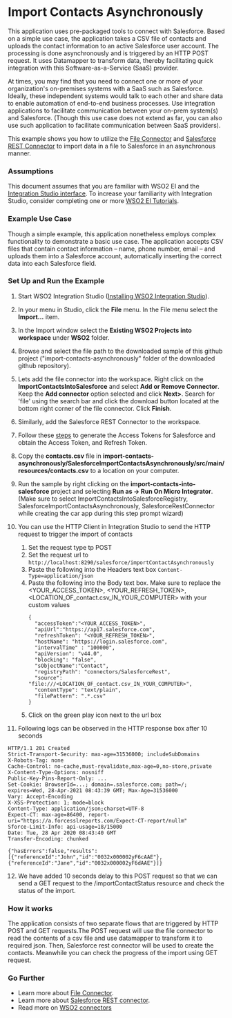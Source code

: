 # Import Contacts Asynchronously

This application uses pre-packaged tools to connect with Salesforce. Based on a simple use case, the application takes 
a CSV file of contacts and uploads the contact information to an active Salesforce user account. The processing is 
done asynchronously and is triggered by an HTTP POST request. It uses Datamapper to transform data, thereby 
facilitating quick integration with this Software-as-a-Service (SaaS) provider.

At times, you may find that you need to connect one or more of your organization's on-premises systems with a SaaS 
such as Salesforce. Ideally, these independent systems would talk to each other and share data to enable automation of 
end-to-end business processes. Use integration applications to facilitate communication between your on-prem system(s) 
and Salesforce. (Though this use case does not extend as far, you can also use such application to facilitate 
communication between SaaS providers).

This example shows you how to utilize the 
[File Connector](https://store.wso2.com/store/assets/esbconnector/details/5d6de1a4-1fa7-434e-863f-95c8533d3df2) and 
[Salesforce REST Connector](https://store.wso2.com/store/assets/esbconnector/details/43e44763-0d73-4ab3-8ae9-d6f73532d164) 
to import data in a file to Salesforce in an asynchronous manner.

### Assumptions ###

This document assumes that you are familiar with WSO2 EI and the 
[Integration Studio interface](https://ei.docs.wso2.com/en/latest/micro-integrator/overview/quick-start-guide/). To 
increase your familiarity with Integration Studio, consider completing one or more 
[WSO2 EI Tutorials](https://ei.docs.wso2.com/en/latest/micro-integrator/use-cases/integration-use-cases/).

### Example Use Case
Though a simple example, this application nonetheless employs complex functionality to demonstrate a basic use case. 
The application accepts CSV files that contain contact information – name, phone number, email – and uploads them into 
a Salesforce account, automatically inserting the correct data into each Salesforce field.  

### Set Up and Run the Example

1. Start WSO2 Integration Studio 
([Installing WSO2 Integration Studio](https://ei.docs.wso2.com/en/latest/micro-integrator/develop/installing-WSO2-Integration-Studio/)).
2. In your menu in Studio, click the **File** menu. In the File menu select the **Import...** item.
3. In the Import window select the **Existing WSO2 Projects into workspace** under **WSO2** folder.
4. Browse and select the file path to the downloaded sample of this github project 
("import-contacts-asynchronously" folder of the downloaded github repository).
5. Lets add the file connector into the workspace. Right click on the **ImportContactsIntoSalesforce** and select 
**Add or Remove Connector**. Keep the **Add connector** option selected and click **Next>**. Search for 'file' using the 
search bar and click the download button located at the bottom right corner of the file connector. Click **Finish**.
6. Similarly, add the Salesforce REST Connector to the workspace.
7. Follow these 
[steps](https://ei.docs.wso2.com/en/latest/micro-integrator/references/connectors/salesforce-rest-connector/sf-access-token-generation/) 
to generate the Access Tokens for Salesforce and obtain the Access Token, and Refresh Token.
8. Copy the **contacts.csv** file in 
**import-contacts-asynchronously/SalesforceImportContactsAsynchronously/src/main/resources/contacts.csv** to a 
location on your computer.
9. Run the sample by right clicking on the **import-contacts-into-salesforce** project and selecting **Run as -> 
Run On Micro Integrator**. (Make sure to select ImportContactsIntoSalesforceRegistry, 
SalesforceImportContactsAsynchronously, SalesforceRestConnector while creating the car app during this step prompt 
wizard)
10. You can use the HTTP Client in Integration Studio to send the HTTP request to trigger the  import of contacts
    1. Set the request type tp POST
    2. Set the request url to 
        `http://localhost:8290/salesforce/importContactAsynchronously`
    3. Paste the following into the Headers text box
        `Content-Type=application/json`
    4. Paste the following into the Body text box. Make sure to replace the <YOUR_ACCESS_TOKEN>, <YOUR_REFRESH_TOKEN>,
    <LOCATION_OF_contact.csv_IN_YOUR_COMPUTER> with your custom values
        ```
        {
          "accessToken":"<YOUR_ACCESS_TOKEN>",
          "apiUrl":"https://ap17.salesforce.com",
          "refreshToken": "<YOUR_REFRESH_TOKEN>",
          "hostName": "https://login.salesforce.com",
          "intervalTime" : "100000",
          "apiVersion": "v44.0",
          "blocking": "false",
          "sObjectName":"Contact",
          "registryPath": "connectors/SalesforceRest",
          "source": "file:///<LOCATION_OF_contact.csv_IN_YOUR_COMPUTER>",
          "contentType": "text/plain",
          "filePattern": ".*.csv"
        }
        ```
    5. Click on the green play icon next to the url box

11. Following logs can be observed in the HTTP response box after 10 seconds
```
HTTP/1.1 201 Created
Strict-Transport-Security: max-age=31536000; includeSubDomains
X-Robots-Tag: none
Cache-Control: no-cache,must-revalidate,max-age=0,no-store,private
X-Content-Type-Options: nosniff
Public-Key-Pins-Report-Only: ...
Set-Cookie: BrowserId=...; domain=.salesforce.com; path=/; expires=Wed, 28-Apr-2021 08:43:39 GMT; Max-Age=31536000
Vary: Accept-Encoding
X-XSS-Protection: 1; mode=block
Content-Type: application/json;charset=UTF-8
Expect-CT: max-age=86400, report-uri="https://a.forcesslreports.com/Expect-CT-report/nullm"
Sforce-Limit-Info: api-usage=18/15000
Date: Tue, 28 Apr 2020 08:43:40 GMT
Transfer-Encoding: chunked

{"hasErrors":false,"results":[{"referenceId":"John","id":"0032x000002yF6cAAE"},{"referenceId":"Jane","id":"0032x000002yF6dAAE"}]}
```

12. We have added 10 seconds delay to this POST request so that we can send a GET request to the /importContactStatus 
resource and check the status of the import.

### How it works

The application consists of two separate flows that are triggered by HTTP POST and GET requests.The POST request will 
use the file connector to read the contents of a csv file and use datamapper to transform it to required json. Then,
Salesforce rest connector will be used to create the contacts. Meanwhile you can check the progress of the import 
using GET request.

### Go Further

* Learn more about [File Connector](https://docs.wso2.com/display/ESBCONNECTORS/Working+with+the+File+Connector#WorkingwiththeFileConnector-append).
* Learn more about [Salesforce REST connector](https://docs.wso2.com/display/ESBCONNECTORS/Salesforce+REST+Connector).
* Read more on [WSO2 connectors](https://docs.wso2.com/display/ESBCONNECTORS/WSO2+ESB+Connectors+Documentation)